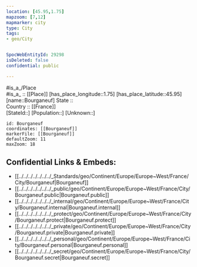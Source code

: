 ```yaml
---
location: [45.95,1.75] 
mapzoom: [7,12] 
mapmarker: city 
type: City
tags:
- geo/City


SpocWebEntityId: 29298
isDeleted: false
confidential: public

---
```

#is_a_/Place  
#is_a_ :: [[Place]] 
[has_place_longitude::1.75] 
[has_place_latitude::45.95] 
[name::Bourganeuf] 
State ::  
Country :: [[France]]  
[StateId::] 
[Population::] 
[Unknown::] 


```leaflet
id: Bourganeuf
coordinates: [[Bourganeuf]] 
markerFile: [[Bourganeuf]] 
defaultZoom: 11 
maxZoom: 18
```


## Confidential Links & Embeds: 
- [[../../../../../../../_Standards/geo/Continent/Europe/Europe~West/France/City/Bourganeuf|Bourganeuf]] 
- [[../../../../../../../_public/geo/Continent/Europe/Europe~West/France/City/Bourganeuf.public|Bourganeuf.public]] 
- [[../../../../../../../_internal/geo/Continent/Europe/Europe~West/France/City/Bourganeuf.internal|Bourganeuf.internal]] 
- [[../../../../../../../_protect/geo/Continent/Europe/Europe~West/France/City/Bourganeuf.protect|Bourganeuf.protect]] 
- [[../../../../../../../_private/geo/Continent/Europe/Europe~West/France/City/Bourganeuf.private|Bourganeuf.private]] 
- [[../../../../../../../_personal/geo/Continent/Europe/Europe~West/France/City/Bourganeuf.personal|Bourganeuf.personal]] 
- [[../../../../../../../_secret/geo/Continent/Europe/Europe~West/France/City/Bourganeuf.secret|Bourganeuf.secret]] 
